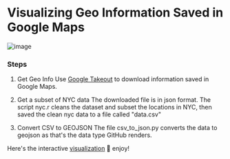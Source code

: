 # Visualizing Geo Information Saved in Google Maps

![image](https://user-images.githubusercontent.com/15311750/34636580-ad0fd510-f272-11e7-9b84-dbd0aa233f32.png)





### Steps
1. Get Geo Info
Use [Google Takeout](https://takeout.google.com/) to download information saved in Google Maps.

2. Get a subset of NYC data
The downloaded file is in json format. The script nyc.r cleans the dataset and subset the locations in NYC, then saved the clean nyc data to a file called "data.csv"

3. Convert CSV to GEOJSON
The file csv_to_json.py converts the data to geojson as that's the data type GitHub renders.



Here's the interactive [visualization](https://render.githubusercontent.com/view/geojson?url=https://raw.githubusercontent.com/SijiaLi/GoogleMapsStars/master/nyc.geojson) 💎  enjoy!
